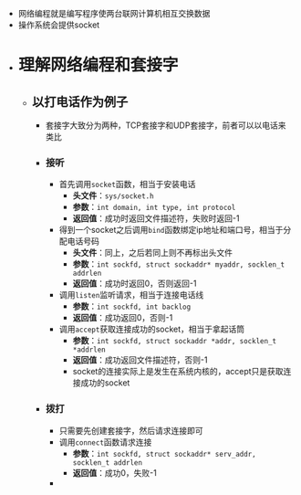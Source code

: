 - 网络编程就是编写程序使两台联网计算机相互交换数据
- 操作系统会提供socket
- # 理解网络编程和套接字
	- ## 以打电话作为例子
		- 套接字大致分为两种，TCP套接字和UDP套接字，前者可以以电话来类比
		- ### 接听
			- 首先调用``socket``函数，相当于安装电话
				- **头文件**：``sys/socket.h``
				- **参数**：``int domain, int type, int protocol``
				- **返回值**：成功时返回文件描述符，失败时返回-1
			- 得到一个socket之后调用``bind``函数绑定ip地址和端口号，相当于分配电话号码
				- **头文件**：同上，之后若同上则不再标出头文件
				- **参数**：``int sockfd, struct sockaddr* myaddr, socklen_t addrlen``
				- **返回值**：成功时返回0，否则返回-1
			- 调用``listen``监听请求，相当于连接电话线
				- **参数**：``int sockfd, int backlog``
				- **返回值**：成功返回0，否则-1
			- 调用``accept``获取连接成功的socket，相当于拿起话筒
				- **参数**：``int sockfd, struct sockaddr *addr, socklen_t *addrlen``
				- **返回值**：成功返回文件描述符，否则-1
				- socket的连接实际上是发生在系统内核的，accept只是获取连接成功的socket
		- ### 拨打
			- 只需要先创建套接字，然后请求连接即可
			- 调用``connect``函数请求连接
				- **参数**：``int sockfd, struct sockaddr* serv_addr, socklen_t addrlen``
				- **返回值**：成功0，失败-1
			-